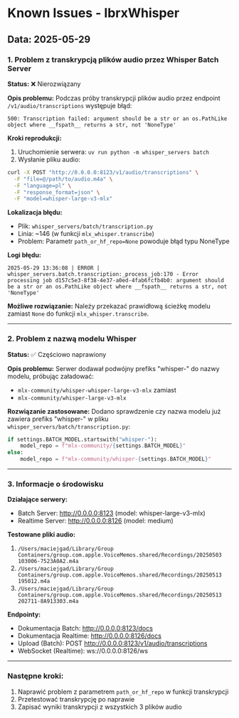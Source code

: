 # Known Issues - lbrxWhisper

## Data: 2025-05-29

### 1. Problem z transkrypcją plików audio przez Whisper Batch Server

**Status:** ❌ Nierozwiązany

**Opis problemu:**
Podczas próby transkrypcji plików audio przez endpoint `/v1/audio/transcriptions` występuje błąd:
```
500: Transcription failed: argument should be a str or an os.PathLike object where __fspath__ returns a str, not 'NoneType'
```

**Kroki reprodukcji:**
1. Uruchomienie serwera: `uv run python -m whisper_servers batch`
2. Wysłanie pliku audio:
```bash
curl -X POST "http://0.0.0.0:8123/v1/audio/transcriptions" \
  -F "file=@/path/to/audio.m4a" \
  -F "language=pl" \
  -F "response_format=json" \
  -F "model=whisper-large-v3-mlx"
```

**Lokalizacja błędu:**
- Plik: `whisper_servers/batch/transcription.py`
- Linia: ~146 (w funkcji `mlx_whisper.transcribe`)
- Problem: Parametr `path_or_hf_repo=None` powoduje błąd typu NoneType

**Logi błędu:**
```
2025-05-29 13:36:08 | ERROR | whisper_servers.batch.transcription:_process_job:170 - Error processing job d157c5e3-8f38-4e37-a0ed-4fab6fcfb4b0: argument should be a str or an os.PathLike object where __fspath__ returns a str, not 'NoneType'
```

**Możliwe rozwiązanie:**
Należy przekazać prawidłową ścieżkę modelu zamiast `None` do funkcji `mlx_whisper.transcribe`.

---

### 2. Problem z nazwą modelu Whisper

**Status:** ✅ Częściowo naprawiony

**Opis problemu:**
Serwer dodawał podwójny prefiks "whisper-" do nazwy modelu, próbując załadować:
- `mlx-community/whisper-whisper-large-v3-mlx` zamiast 
- `mlx-community/whisper-large-v3-mlx`

**Rozwiązanie zastosowane:**
Dodano sprawdzenie czy nazwa modelu już zawiera prefiks "whisper-" w pliku `whisper_servers/batch/transcription.py`:
```python
if settings.BATCH_MODEL.startswith("whisper-"):
    model_repo = f"mlx-community/{settings.BATCH_MODEL}"
else:
    model_repo = f"mlx-community/whisper-{settings.BATCH_MODEL}"
```

---

### 3. Informacje o środowisku

**Działające serwery:**
- Batch Server: http://0.0.0.0:8123 (model: whisper-large-v3-mlx)
- Realtime Server: http://0.0.0.0:8126 (model: medium)

**Testowane pliki audio:**
1. `/Users/maciejgad/Library/Group Containers/group.com.apple.VoiceMemos.shared/Recordings/20250503 103006-7523A0A2.m4a`
2. `/Users/maciejgad/Library/Group Containers/group.com.apple.VoiceMemos.shared/Recordings/20250513 195012.m4a`
3. `/Users/maciejgad/Library/Group Containers/group.com.apple.VoiceMemos.shared/Recordings/20250513 202711-8A913303.m4a`

**Endpointy:**
- Dokumentacja Batch: http://0.0.0.0:8123/docs
- Dokumentacja Realtime: http://0.0.0.0:8126/docs
- Upload (Batch): POST http://0.0.0.0:8123/v1/audio/transcriptions
- WebSocket (Realtime): ws://0.0.0.0:8126/ws

---

### Następne kroki:
1. Naprawić problem z parametrem `path_or_hf_repo` w funkcji transkrypcji
2. Przetestować transkrypcję po naprawie
3. Zapisać wyniki transkrypcji z wszystkich 3 plików audio